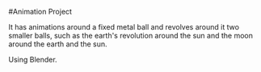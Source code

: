 #Animation Project

It has animations around a fixed metal ball and revolves around it two smaller balls, such as the earth's revolution around the sun and the moon around the earth and the sun.

Using Blender.
